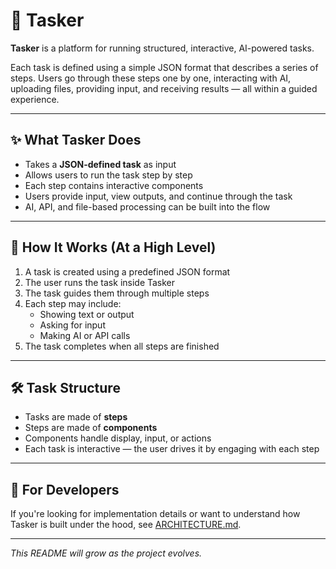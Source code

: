 # 🧠 Tasker

**Tasker** is a platform for running structured, interactive, AI-powered tasks.

Each task is defined using a simple JSON format that describes a series of steps. Users go through these steps one by one, interacting with AI, uploading files, providing input, and receiving results — all within a guided experience.

---

## ✨ What Tasker Does

- Takes a **JSON-defined task** as input
- Allows users to run the task step by step
- Each step contains interactive components
- Users provide input, view outputs, and continue through the task
- AI, API, and file-based processing can be built into the flow

---

## 🔧 How It Works (At a High Level)

1. A task is created using a predefined JSON format
2. The user runs the task inside Tasker
3. The task guides them through multiple steps
4. Each step may include:
   - Showing text or output
   - Asking for input
   - Making AI or API calls
5. The task completes when all steps are finished

---

## 🛠 Task Structure

- Tasks are made of **steps**
- Steps are made of **components**
- Components handle display, input, or actions
- Each task is interactive — the user drives it by engaging with each step

---

## 📁 For Developers

If you're looking for implementation details or want to understand how Tasker is built under the hood, see [ARCHITECTURE.md](./ARCHITECTURE.md).

---

*This README will grow as the project evolves.*
